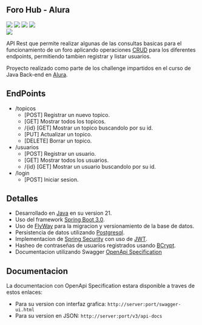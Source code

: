 <!--Título e imagen de portada-->
## Foro Hub - Alura

<!--insignias-->
<a href=''><img src='https://badgen.net/static/Version:/1.0/green'/></a>
<a href='./LICENSE.md'><img src='https://badgen.net/static/License/MIT/blue'/></a>
<a href='https://www.oracle.com/java/technologies/javase/jdk21-readme-downloads.html'><img src='https://badgen.net/badge/icon/java%20jdk%2021?icon=java&label'/></a>
<a href='https://code.visualstudio.com/'><img src='https://badgen.net/badge/icon/VSCode?icon=visualstudio&label'/></a>  
<a href='https://www.postgresql.org/'><img src='https://badgen.net/badge/icon/PostgreSql?icon=postgresql&label'/></a>  

<!--descripción-del-proyecto-->
API Rest que permite realizar algunas de las consultas basicas para el funcionamiento de un foro aplicando operaciones [CRUD](https://developer.mozilla.org/es/docs/Glossary/CRUD) para los diferentes endpoints, permitiendo tambien registrar y listar usuarios.

Proyecto realizado como parte de los challenge impartidos en el curso de Java Back-end en [Alura](https://aluracursos.com).

<!--Características de la aplicación y demostración-->
## EndPoints

* /topicos
    - [POST] Registrar un nuevo topico.
    - [GET] Mostrar todos los topicos.
    - /{id} [GET] Mostrar un topico buscandolo por su id.
    - [PUT] Actualizar un topico.
    - [DELETE] Borrar un topico.
* /usuarios
    - [POST] Registrar un usuario.
    - [GET] Mostrar todos los usuarios.
    - /{id} [GET] Mostrar un usuario buscandolo por su id.
* /login
    - [POST] Iniciar sesion.

## Detalles

- Desarrollado en [Java](https://www.oracle.com/java/technologies/javase/jdk21-readme-downloads.html) en su version 21.
- Uso del framework [Spring Boot 3.0](https://spring.io/blog/2022/11/24/spring-boot-3-0-goes-ga).
- Uso de [FlyWay](https://flywaydb.org/) para la migracion y versionamiento de la base de datos.
- Persistencia de datos utilizando [Postgresql](https://www.postgresql.org/).
- Implementacion de [Spring Security](https://spring.io/projects/spring-security) con uso de [JWT](https://jwt.io/).
- Hasheo de contraseñas de usuarios registrados usando [BCrypt](https://bcrypt-generator.com/).
- Documentacion utilizando Swagger [OpenApi Specification](https://swagger.io/specification/)

## Documentacion

La documentacion con OpenApi Specification estara disponible a traves de estos enlaces:
- Para su version con interfaz grafica: `http://server:port/swagger-ui.html`
- Para su version en JSON: `http://server:port/v3/api-docs`
<!--Personas Contribuyentes-->

